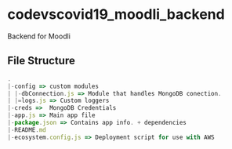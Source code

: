 # codevscovid19_moodli_backend

Backend for Moodli

## File Structure

```javascript
.
|-config => custom modules
| |-dbConnection.js => Module that handles MongoDB conection.
| |=logs.js => Custom loggers
|-creds =>  MongoDB Credentials
|-app.js => Main app file
|-package.json => Contains app info. + dependencies
|-README.md
|-ecosystem.config.js => Deployment script for use with AWS
```
